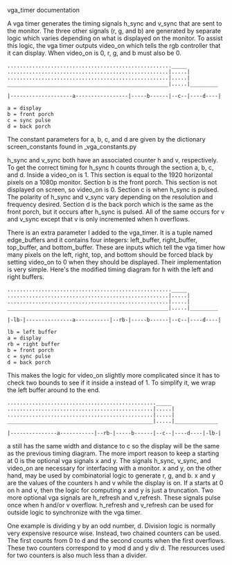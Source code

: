 vga_timer documentation

A vga timer generates the timing signals h_sync and v_sync that are sent to the monitor. The three other signals (r, g, and b) are generated by separate logic which varies depending on what is displayed on the monitor. To assist this logic, the vga timer outputs video_on which tells the rgb controller that it can display. When video_on is 0, r, g, and b must also be 0.


```
....................................................._____
....................................................|.....|
....................................................|.....|
____________________________________________________|.....|_________

|--------------------a-----------------|-----b------|--c--|----d----|

a = display
b = front porch
c = sync pulse
d = back porch
```

The constant parameters for a, b, c, and d are given by the dictionary screen_constants found in _vga_constants.py

h_sync and v_sync both have an associated counter h and v, respectively. To get the correct timing for h_sync h counts through the section a, b, c, and d. Inside a video_on is 1. This section is equal to the 1920 horizontal pixels on a 1080p monitor. Section b is the front porch. This section is not displayed on screen, so video_on is 0. Section c is when h_sync is pulsed. The polarity of h_sync and v_sync vary depending on the resolution and frequency desired. Section d is the back porch which is the same as the front porch, but it occurs after h_sync is pulsed. All of the same occurs for v and v_sync except that v is only incremented when h overflows.

There is an extra parameter I added to the vga_timer. It is a tuple named edge_buffers and it contains four integers: left_buffer, right_buffer, top_buffer, and bottom_buffer. These are inputs which tell the vga timer how many pixels on the left, right, top, and bottom should be forced black by setting video_on to 0 when they should be displayed. Their implementation is very simple. Here's the modified timing diagram for h with the left and right buffers.

```
....................................................._____
....................................................|.....|
....................................................|.....|
____________________________________________________|.....|_________

|-lb-|---------------a-----------|--rb-|-----b------|--c--|----d----|

lb = left buffer
a = display
rb = right buffer
b = front porch
c = sync pulse
d = back porch
```

This makes the logic for video_on slightly more complicated since it has to check two bounds to see if it inside a instead of 1. To simplify it, we wrap the left buffer around to the end.

```
................................................_____
...............................................|.....|
...............................................|.....|
_______________________________________________|.....|______________

|---------------a-----------|--rb-|-----b------|--c--|----d----|-lb-|
```

a still has the same width and distance to c so the display will be the same as the previous timing diagram. The more import reason to keep a starting at 0 is the optional vga signals x and y. The signals h_sync, v_sync, and video_on  are necessary for interfacing with a monitor. x and y, on the other hand, may be used by combinatorial logic to generate r, g, and b. x and y are the values of the counters h and v while the display is on. If a starts at 0 on h and v, then the logic for computing x and y is just a truncation. Two more optional vga signals are h_refresh and v_refresh. These signals pulse once when h and/or v overflow. h_refresh and v_refresh can be used for outside logic to  synchronize with the vga timer.

One example is dividing y by an odd number, d.  Division logic is normally very expensive resource wise. Instead, two chained  counters can be used. The first counts from 0 to d and the second counts when the first overflows. These two counters correspond to y mod d and y div d. The resources used for two counters is also much less than a divider.
